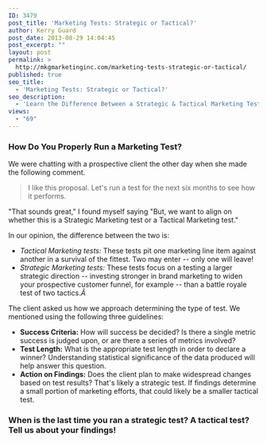 ```yaml
---
ID: 3479
post_title: 'Marketing Tests: Strategic or Tactical?'
author: Kerry Guard
post_date: 2013-08-29 14:04:45
post_excerpt: ""
layout: post
permalink: >
  http://mkgmarketinginc.com/marketing-tests-strategic-or-tactical/
published: true
seo_title:
  - 'Marketing Tests: Strategic or Tactical?'
seo_description:
  - 'Learn the Difference Between a Strategic & Tactical Marketing Test, as well as the Benefits and Outcomes of Each One.'
views:
  - "69"
---
```

<h3>How Do You Properly Run a Marketing Test?</h3>
<p>We were chatting with a prospective client the other day when she made the following comment.</p>

<blockquote>I like this proposal. Let's run a test for the next six months to see how it performs.</blockquote>

<p>"That sounds great," I found myself saying "But, we want to align on whether this is a Strategic Marketing test or a Tactical Marketing test."</p>

<!--more-->

<p>In our opinion, the difference between the two is:</p>
<ul>
	<li><em>Tactical Marketing tests:</em> These tests pit one marketing line item against another in a survival of the fittest. Two may enter -- only one will leave!</li>
	<li><em>Strategic Marketing tests: </em>These tests focus on a testing a larger strategic direction -- investing stronger in brand marketing to widen your prospective customer funnel, for example -- than a battle royale test of two tactics.<em>Â </em></li>
</ul>
The client asked us how we approach determining the type of test. We mentioned using the following three guidelines:
<ul>
	<li><strong>Success Criteria:</strong> How will success be decided? Is there a single metric success is judged upon, or are there a series of metrics involved?</li>
	<li><strong>Test Length:</strong> What is the appropriate test length in order to declare a winner? Understanding statistical significance of the data produced will help answer this question.</li>
	<li><strong>Action on Findings:</strong> Does the client plan to make widespread changes based on test results? That's likely a strategic test. If findings determine a small portion of marketing efforts, that could likely be a smaller tactical test.</li>
</ul>
<h3>When is the last time you ran a strategic test? A tactical test? Tell us about your findings!</h3>